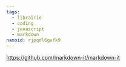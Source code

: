 ```yaml
---
tags:
  - librairie
  - coding
  - javascript
  - markdown
nanoid: rjpqdl6gufk9
---
```

https://github.com/markdown-it/markdown-it
